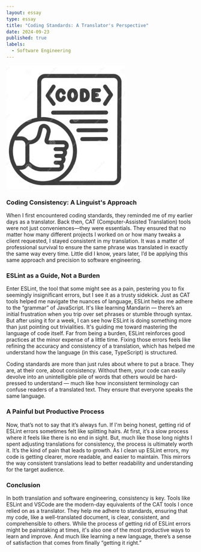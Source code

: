 ```yaml
---
layout: essay
type: essay
title: "Coding Standards: A Translator's Perspective"
date: 2024-09-23
published: true
labels:
  - Software Engineering
---
```

<img src="../img/code_check.png">

### Coding Consistency: A Linguist's Approach

When I first encountered coding standards, they reminded me of my earlier days as a translator. Back then, CAT (Computer-Assisted Translation) tools were not just conveniences—they were essentials. They ensured that no matter how many different projects I worked on or how many tweaks a client requested, I stayed consistent in my translation. It was a matter of professional survival to ensure the same phrase was translated in exactly the same way every time. Little did I know, years later, I’d be applying this same approach and precision to software engineering. 

### ESLint as a Guide, Not a Burden

Enter ESLint, the tool that some might see as a pain, pestering you to fix seemingly insignificant errors, but I see it as a trusty sidekick. Just as CAT tools helped me navigate the nuances of language, ESLint helps me adhere to the “grammar” of JavaScript. It's like learning Mandarin — there’s an initial frustration when you trip over set phrases or stumble through syntax. But after using it for a week, I can see how ESLint is doing something more than just pointing out trivialities. It's guiding me toward mastering the language of code itself. Far from being a burden, ESLint reinforces good practices at the minor expense of a little time. Fixing those errors feels like refining the accuracy and consistency of a translation, which has helped me understand how the language (in this case, TypeScript) is structured.

Coding standards are more than just rules about where to put a brace. They are, at their core, about consistency. Without them, your code can easily devolve into an unintelligible pile of words that others would be hard-pressed to understand — much like how inconsistent terminology can confuse readers of a translated text. They ensure that everyone speaks the same language.

### A Painful but Productive Process

Now, that’s not to say that it’s always fun. If I'm being honest, getting rid of ESLint errors sometimes felt like splitting hairs. At first, it’s a slow process where it feels like there is no end in sight. But, much like those long nights I spent adjusting translations for consistency, the process is ultimately worth it. It’s the kind of pain that leads to growth. As I clean up ESLint errors, my code is getting clearer, more readable, and easier to maintain. This mirrors the way consistent translations lead to better readability and understanding for the target audience.

### Conclusion

In both translation and software engineering, consistency is key. Tools like ESLint and VSCode are the modern-day equivalents of the CAT tools I once relied on as a translator. They help me adhere to standards, ensuring that my code, like a well-translated document, is clear, consistent, and comprehensible to others. While the process of getting rid of ESLint errors might be painstaking at times, it's also one of the most productive ways to learn and improve. And much like learning a new language, there’s a sense of satisfaction that comes from finally “getting it right.”

